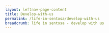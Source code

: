 ```yaml
---
layout: leftnav-page-content
title: Develop-with-us
permalink: /life-in-sentosa/develop-with-us
breadcrumb: life in sentosa - develop with us
---
```

